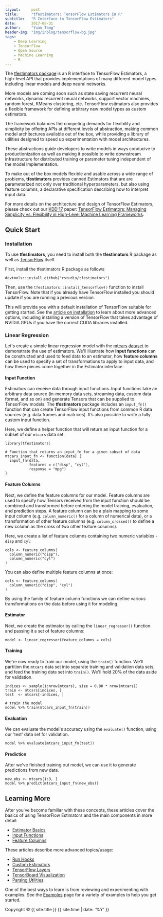```yaml
---
layout:     post
title:      "tfestimators: TensorFlow Estimators in R"
subtitle:   "R Interface to TensorFlow Estimators"
date:       2017-08-31
author:     "Yuan Tang"
header-img: "img/inblog/tensorflow-bg.jpg"
tags:
    - Deep Learning
    - TensorFlow
    - Open Source
    - Machine Learning
    - R
---
```



The [tfestimators package](https://tensorflow.rstudio.com/tfestimators) is an R interface to TensorFlow Estimators, a high-level API that provides implementations of many different model types including linear models and deep neural networks.

More models are coming soon such as state saving recurrent neural networks, dynamic recurrent neural networks, support vector machines, random forest, KMeans clustering, etc. TensorFlow estimators also provides a flexible framework for defining arbitrary new model types as custom estimators.

The framework balances the competing demands for flexibility and simplicity by offering APIs at different levels of abstraction, making common model architectures available out of the box, while providing a library of utilities designed to speed up experimentation with model architectures.

These abstractions guide developers to write models in ways conducive to productionization as well as making it possible to write downstream infrastructure for distributed training or parameter tuning independent of the model implementation.

To make out of the box models flexible and usable across a wide range of problems, **tfestimators** provides canned Estimators that are are parameterized not only over traditional hyperparameters, but also using feature columns, a declarative specification describing how to interpret input data.

For more details on the architecture and design of TensorFlow Estimators, please check out our [KDD'17](http://www.kdd.org/kdd2017/) paper: [TensorFlow Estimators: Managing Simplicity vs. Flexibility in High-Level Machine Learning Frameworks](http://terrytangyuan.github.io/data/papers/tf-estimators-kdd-paper.pdf).

## Quick Start

### Installation

To use **tfestimators**, you need to install both the **tfestimators** R package as well as [TensorFlow](https://rstudio.github.io/tensorflow/) itself.

First, install the tfestimators R package as follows:

```
devtools::install_github("rstudio/tfestimators")
```

Then, use the `tfestimators::install_tensorflow()` function to install TensorFlow. Note that if you already have TensorFlow installed you should update if you are running a previous version.

This will provide you with a default installation of TensorFlow suitable for getting started. See the [article on installation](https://tensorflow.rstudio.com/installation.html) to learn about more advanced options, including installing a version of TensorFlow that takes advantage of NVIDIA GPUs if you have the correct CUDA libraries installed.

### Linear Regression

Let's create a simple linear regression model with the [mtcars dataset](https://stat.ethz.ch/R-manual/R-devel/library/datasets/html/mtcars.html) to demonstrate the use of estimators. We'll illustrate how **input functions** can be constructed and used to feed data to an estimator, how **feature columns** can be used to specify a set of transformations to apply to input data, and how these pieces come together in the Estimator interface.

#### Input Function

Estimators can receive data through input functions. Input functions take an arbitrary data source (in-memory data sets, streaming data, custom data format, and so on) and generate Tensors that can be supplied to TensorFlow models. The **tfestimators** package includes an `input_fn()` function that can create TensorFlow input functions from common R data sources (e.g. data frames and matrices). It’s also possible to write a fully custom input function.

Here, we define a helper function that will return an input function for a subset of our `mtcars` data set.

```
library(tfestimators)

# Function that returns an input_fn for a given subset of data
mtcars_input_fn <- function(data) {
  input_fn(data,
           features = c("disp", "cyl"),
           response = "mpg")
}
```

#### Feature Columns

Next, we define the feature columns for our model. Feature columns are used to specify how Tensors received from the input function should be combined and transformed before entering the model training, evaluation, and prediction steps. A feature column can be a plain mapping to some input column (e.g. `column_numeric()` for a column of numerical data), or a transformation of other feature columns (e.g. `column_crossed()` to define a new column as the cross of two other feature columns).

Here, we create a list of feature columns containing two numeric variables - `disp` and `cyl`:

```
cols <- feature_columns(
  column_numeric("disp"),
  column_numeric("cyl")
)
```

You can also define multiple feature columns at once:

```
cols <- feature_columns(
  column_numeric("disp", "cyl")
)
```

By using the family of feature column functions we can define various transformations on the data before using it for modeling.

#### Estimator

Next, we create the estimator by calling the `linear_regressor()` function and passing it a set of feature columns:

```
model <- linear_regressor(feature_columns = cols)
```


#### Training

We're now ready to train our model, using the `train()` function. We'll partition the `mtcars` data set into separate training and validation data sets, and feed the training data set into `train()`. We'll hold 20% of the data aside for validation.

```
indices <- sample(1:nrow(mtcars), size = 0.80 * nrow(mtcars))
train <- mtcars[indices, ]
test  <- mtcars[-indices, ]

# train the model
model %>% train(mtcars_input_fn(train))
```

#### Evaluation

We can evaluate the model's accuracy using the `evaluate()` function, using our 'test' data set for validation.

```
model %>% evaluate(mtcars_input_fn(test))
```

#### Prediction

After we've finished training out model, we can use it to generate predictions from new data.

```
new_obs <- mtcars[1:3, ]
model %>% predict(mtcars_input_fn(new_obs))
```


## Learning More

After you've become familiar with these concepts, these articles cover the basics of using TensorFlow Estimators and the main components in more detail:

- [Estimator Basics](https://tensorflow.rstudio.com/tfestimators/articles/estimator_basics.html)
- [Input Functions](https://tensorflow.rstudio.com/tfestimators/articles/input_functions.html)
- [Feature Columns](https://tensorflow.rstudio.com/tfestimators/articles/feature_columns.html)

These articles describe more advanced topics/usage:

- [Run Hooks](https://tensorflow.rstudio.com/tfestimators/articles/run_hooks.html)
- [Custom Estimators](https://tensorflow.rstudio.com/tfestimators/articles/creating_estimators.html)
- [TensorFlow Layers](https://tensorflow.rstudio.com/tfestimators/articles/layers.html)
- [TensorBoard Visualization](https://tensorflow.rstudio.com/tfestimators/articles/tensorboard.html)
- [Parsing Utilities](https://tensorflow.rstudio.com/tfestimators/articles/parsing_spec.html)

One of the best ways to learn is from reviewing and experimenting with examples. See the [Examples](https://tensorflow.rstudio.com/tfestimators/articles/examples/index.html) page for a variety of examples to help you get started.

<style type="text/css">
main {
  hyphens: inherit;
}
</style>

<p class="copyright text-muted">
  Copyright &copy; {{ site.title }} {{ site.time | date: '%Y' }}
</p>
